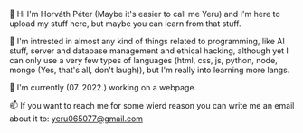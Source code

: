 👋 Hi I'm Horváth Péter (Maybe it's easier to call me Yeru) and I'm here to upload my stuff here, but maybe you can learn from that stuff.

👀 I'm intrested in almost any kind of things related to programming, like AI stuff, server and database management and ethical hacking, although yet I can only use a very few types of languages (html, css, js, python, node, mongo (Yes, that's all, don't laugh)), but I'm really into learning more langs.

🌱 I'm currently (07. 2022.) working on a webpage.

📫 If you want to reach me for some wierd reason you can write me an email about it to: yeru065077@gmail.com
